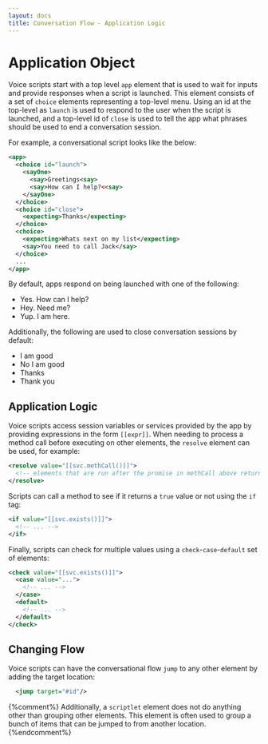 ```yaml
---
layout: docs
title: Conversation Flow - Application Logic
---
```

# Application Object

Voice scripts start with a top level `app` element that is used to wait for inputs and provide responses when a script is launched. This element consists of a set of `choice` elements representing a top-level menu. Using an id at the top-level as `launch` is used to respond to the user when the script is launched, and a top-level id of `close` is used to tell the app what phrases should be used to end a conversation session.

For example, a conversational script looks like the below:
```xml
<app>
  <choice id="launch">
    <sayOne>
      <say>Greetings<say>
      <say>How can I help?<<say>
    </sayOne>
  </choice>
  <choice id="close">
    <expecting>Thanks</expecting>
  </choice>
  <choice>
    <expecting>Whats next on my list</expecting>
    <say>You need to call Jack</say>
  </choice>
  ...
</app>
```

By default, apps respond on being launched with one of the following:
* Yes. How can I help?
* Hey. Need me?
* Yup. I am here.

Additionally, the following are used to close conversation sessions by default:
* I am good
* No I am good
* Thanks
* Thank you

## Application Logic

Voice scripts access session variables or services provided by the app by providing expressions in the form `[[expr]]`. When needing to process a method call before executing on other elements, the `resolve` element can be used, for example:

```xml
<resolve value="[[svc.methCall()]]">
  <!-- elements that are run after the promise in methCall above returns -->
</resolve>
```

Scripts can call a method to see if it returns a `true` value or not using the `if` tag:
```xml
<if value="[[svc.exists()]]">
  <!-- ... -->
</if>
```

Finally, scripts can check for multiple values using a `check`-`case`-`default` set of elements:
```xml
<check value="[[svc.exists()]]">
  <case value="...">
    <!-- ... -->
  </case>
  <default>
    <!-- ... -->
  </default>
</check>
```

## Changing Flow

Voice scripts can have the conversational flow `jump` to any other element by adding the target location:
```xml
  <jump target="#id"/>
```

{%comment%}
Additionally, a `scriptlet` element does not do anything other than grouping other elements. This element is often used to group a bunch of items that can be jumped to from another location.
{%endcomment%}

